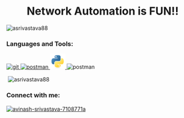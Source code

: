 <h1 align="center">Network Automation is FUN!!</h1>

<p align="left"> <img src="https://komarev.com/ghpvc/?username=asrivastava88&label=Profile%20views&color=0e75b6&style=flat" alt="asrivastava88" /> </p>


<h3 align="left">Languages and Tools:</h3>
<p align="left"> <a href="https://git-scm.com/" target="_blank" rel="noreferrer"> <img src="https://www.vectorlogo.zone/logos/git-scm/git-scm-icon.svg" alt="git" width="40" height="40"/> </a> <a href="https://postman.com" target="_blank" rel="noreferrer"> <img src="https://www.vectorlogo.zone/logos/getpostman/getpostman-icon.svg" alt="postman" width="40" height="40"/> </a> <a href="https://www.python.org" target="_blank" rel="noreferrer"> <img src="https://raw.githubusercontent.com/devicons/devicon/master/icons/python/python-original.svg" alt="python" width="40" height="40"/> </a> <img src="https://www.logolynx.com/images/logolynx/s_57/577831ef33825e87b6b85b73d7117402.png" alt="postman" width="40" height="40"/> </p>

<p>&nbsp;<img align="center" src="https://github-readme-stats.vercel.app/api?username=asrivastava88&show_icons=true&locale=en" alt="asrivastava88" /></p>

<h3 align="left">Connect with me:</h3>
<p align="left">
<a href="https://linkedin.com/in/avinash-srivastava-7108771a" target="blank"><img align="center" src="https://raw.githubusercontent.com/rahuldkjain/github-profile-readme-generator/master/src/images/icons/Social/linked-in-alt.svg" alt="avinash-srivastava-7108771a" height="30" width="40" /></a>
</p>
